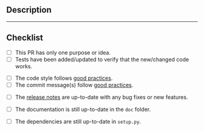 ## Description

<!-- Mandatory: Please include a summary of the change and link to any related GitHub Issues.-->

---

## Checklist

<!--
    Put an `x` in the boxes you have completed so far. You can check a box after creating the PR.
    If you're unsure about any of them, don't hesitate to ask. We're here to help!
    Learn what a "good PR" looks like here: https://terrapower.github.io/armi/developer/tooling.html#good-pull-requests
-->

- [ ] This PR has only one purpose or idea.
- [ ] Tests have been added/updated to verify that the new/changed code works.

<!-- Check the code quality -->

- [ ] The code style follows [good practices](https://terrapower.github.io/armi/developer/standards_and_practices.html).
- [ ] The commit message(s) follow [good practices](https://terrapower.github.io/armi/developer/tooling.html).

<!-- Check the project-level cruft -->

- [ ] The [release notes](https://terrapower.github.io/armi/release/index.html) are up-to-date with any bug fixes or new features.
- [ ] The documentation is still up-to-date in the `doc` folder.
- [ ] The dependencies are still up-to-date in `setup.py`.


